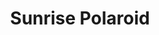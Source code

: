 ---
title: "Sunrise Polaroid"
image: "sunrise2.png"
year: 2024
content: Acrylic on paper.
order: 9
---
